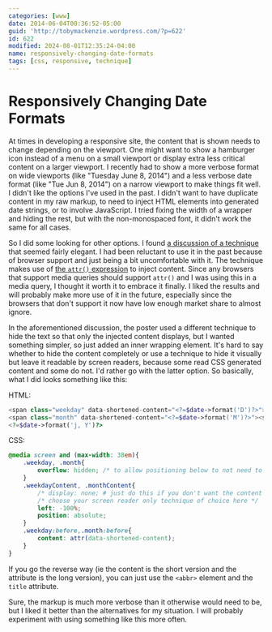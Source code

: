 ```yaml
---
categories: [www]
date: 2014-06-04T00:36:52-05:00
guid: 'http://tobymackenzie.wordpress.com/?p=622'
id: 622
modified: 2024-08-01T12:35:24-04:00
name: responsively-changing-date-formats
tags: [css, responsive, technique]
---
```


Responsively Changing Date Formats
==================================

At times in developing a responsive site, the content that is shown needs to change depending on the viewport.  One might want to show a hamburger icon instead of a menu on a small viewport or display extra less critical content on a larger viewport.  I recently had to show a more verbose format on wide viewports (like "Tuesday June 8, 2014") and a less verbose date format (like "Tue Jun 8, 2014") on a narrow viewport to make things fit well.  I didn't like the options I've used in the past.  I didn't want to have duplicate content in my raw markup, to need to inject HTML elements into generated date strings, or to involve JavaScript.  I tried fixing the width of a wrapper and hiding the rest, but with the non-monospaced font, it didn't work the same for all cases.

So I did some looking for other options.  I found [a discussion of a technique](http://www.sitepoint.com/forums/showthread.php?775206-switching-date-format-in-responsive-web-design) that seemed fairly elegant.  I had been reluctant to use it in the past because of browser support and just being a bit uncomfortable with it.  The technique makes use of [the `attr()` expression](https://developer.mozilla.org/en-US/docs/Web/CSS/attr) to inject content.  Since any browsers that support media queries should support `attr()` and I was using this in a media query, I thought it worth it to embrace it finally.  I liked the results and will probably make more use of it in the future, especially since the browsers that don't support it now have low enough market share to almost ignore.

<!--more-->

In the aforementioned discussion, the poster used a different technique to hide the text so that only the injected content displays, but I wanted something simpler, so just added an inner wrapping element.  It's hard to say whether to hide the content completely or use a technique to hide it visually but leave it readable by screen readers, because some read CSS generated content and some do not.  I'd rather go with the latter option.  So basically, what I did looks something like this:

HTML:

``` php
<span class="weekday" data-shortened-content="<?=$date->format('D')?>"><span class="weekdayContent"><?=$date->format('l')?></span></span> 
<span class="month" data-shortened-content="<?=$date->format('M')?>"><span class="monthContent"><?=$date->format('F')?></span></span> 
<?=$date->format('j, Y')?>
```

CSS:

``` css
@media screen and (max-width: 38em){
    .weekday, .month{
        overflow: hidden; /* to allow positioning below to not need to be as extreme */
    }
    .weekdayContent, .monthContent{
        /* display: none; # just do this if you don't want the content read by screen readers */
        /* choose your screen reader only technique of choice here */
        left: -100%;
        position: absolute;
    }
    .weekday:before,.month:before{
        content: attr(data-shortened-content);
    }
}
```

If you go the reverse way (ie the content is the short version and the attribute is the long version), you can just use the `<abbr>` element and the `title` attribute.

Sure, the markup is much more verbose than it otherwise would need to be, but I liked it better than the alternatives for my situation.  I will probably experiment with using something like this more often.
